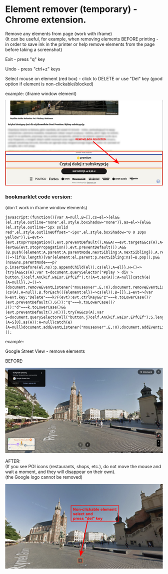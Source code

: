# Element remover (temporary) - Chrome extension.
Remove any elements from page (work with iframe)  
(It can be useful, for example, when removing elements BEFORE printing - in order to save ink in the printer or help remove elements from the page before taking a screenshot)

Exit - press "q" key

Undo - press "ctrl+z" keys

Select mouse on element (red box) - click to DELETE or use "Del" key (good option if element is non-clickable/blocked)

example: (iframe window element)

![er1.jpg](images/er1.png)


### bookmarklet code version:
(don`t work in iframe window elements)
```
javascript:(function(){var A=null,B=[],cs=el=>{el&&(el.style.outline="none",el.style.boxShadow="none")},as=el=>{el&&(el.style.outline="5px solid red",el.style.outlineOffset="-5px",el.style.boxShadow="0 0 10px yellow")},E=evt=>{evt.stopPropagation();evt.preventDefault();A&&A!==evt.target&&cs(A);A=evt.target;as(A)},F=evt=>{evt&&(evt.stopPropagation(),evt.preventDefault());A&&(B.push({element:A,parent:A.parentNode,nextSibling:A.nextSibling}),A.remove(),A=null)},G=()=>{if(B.length){var{element:el,parent:p,nextSibling:ns}=B.pop();p&&(ns&&ns.parentNode===p?p.insertBefore(el,ns):p.appendChild(el));cs(el);A=el}},H=()=>{try{A&&cs(A);var t=document.querySelector("#play > div > button.j7oslf.AnCkCf.waIsr.EPfCEf");t?(A=t,as(A)):A=null}catch(e){A=null}},J=()=>{document.removeEventListener("mouseover",E,!0);document.removeEventListener("click",F,!0);document.removeEventListener("keydown",I,!0);A&&(cs(A),A=null);B.forEach(({element:el})=>cs(el));B=[]},I=evt=>{var k=evt.key;"Delete"===k?F(evt):evt.ctrlKey&&"z"===k.toLowerCase()?(evt.preventDefault(),G()):"q"===k.toLowerCase()?J():"d"===k.toLowerCase()&&(evt.preventDefault(),H())};try{A&&cs(A);var S=document.querySelectorAll("button.j7oslf.AnCkCf.waIsr.EPfCEf");S.length>0?(A=S[0],as(A)):A=null}catch(e){A=null}document.addEventListener("mouseover",E,!0);document.addEventListener("click",F,!0);document.addEventListener("keydown",I,!0)})();
```

example:

Google Street View - remove elements

BEFORE:

![before.jpg](images/before.png)


AFTER:   
(If you see POI icons (restaurants, shops, etc.), do not move the mouse and wait a moment, and they will disappear on their own).   
(the Google logo cannot be removed)

![er2.jpg](images/er2.png)
